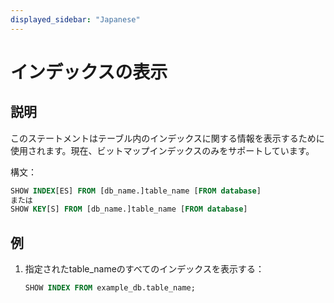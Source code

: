 ```yaml
---
displayed_sidebar: "Japanese"
---
```


# インデックスの表示

## 説明

このステートメントはテーブル内のインデックスに関する情報を表示するために使用されます。現在、ビットマップインデックスのみをサポートしています。

構文：

```sql
SHOW INDEX[ES] FROM [db_name.]table_name [FROM database]
または
SHOW KEY[S] FROM [db_name.]table_name [FROM database]
```

## 例

1. 指定されたtable_nameのすべてのインデックスを表示する：

    ```sql
    SHOW INDEX FROM example_db.table_name;
    ```